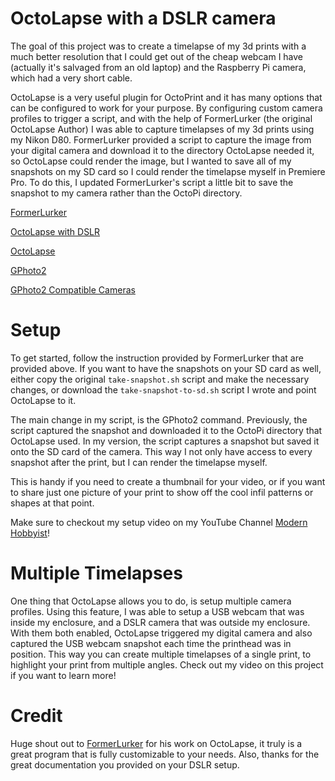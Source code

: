 # OctoLapse with a DSLR camera
The goal of this project was to create a timelapse of my 3d prints with a much better resolution that I could get out of the cheap webcam I have (actually it's salvaged from an old laptop) and the Raspberry Pi camera, which had a very short cable.

OctoLapse is a very useful plugin for OctoPrint and it has many options that can be configured to work for your purpose. By configuring custom camera profiles to trigger a script, and with the help of FormerLurker (the original OctoLapse Author) I was able to capture timelapses of my 3d prints using my Nikon D80. FormerLurker provided a script to capture the image from your digital camera and download it to the directory OctoLapse needed it, so OctoLapse could render the image, but I wanted to save all of my snapshots on my SD card so I could render the timelapse myself in Premiere Pro. To do this, I updated FormerLurker's script a little bit to save the snapshot to my camera rather than the OctoPi directory. 

[FormerLurker](https://github.com/FormerLurker)

[OctoLapse with DSLR](https://github.com/FormerLurker/Octolapse/wiki/Configuring-an-External-Camera)

[OctoLapse](https://github.com/FormerLurker/Octolapse)

[GPhoto2](http://www.gphoto.org/)

[GPhoto2 Compatible Cameras](http://gphoto.org/proj/libgphoto2/support.php)

# Setup
To get started, follow the instruction provided by FormerLurker that are provided above. If you want to have the snapshots on your SD card as well, either copy the original `take-snapshot.sh` script and make the necessary changes, or download the `take-snapshot-to-sd.sh` script I wrote and point OctoLapse to it.

The main change in my script, is the GPhoto2 command. Previously, the script captured the snapshot and downloaded it to the OctoPi directory that OctoLapse used. In my version, the script captures a snapshot but saved it onto the SD card of the camera. This way I not only have access to every snapshot after the print, but I can render the timelapse myself.

This is handy if you need to create a thumbnail for your video, or if you want to share just one picture of your print to show off the cool infil patterns or shapes at that point.

Make sure to checkout my setup video on my YouTube Channel [Modern Hobbyist](https://www.youtube.com/channel/UCjgA1ehfjkZ4WMa5Cw9f1LA)!

# Multiple Timelapses
One thing that OctoLapse allows you to do, is setup multiple camera profiles. Using this feature, I was able to setup a USB webcam that was inside my enclosure, and a DSLR camera that was outside my enclosure. With them both enabled, OctoLapse triggered my digital camera and also captured the USB webcam snapshot each time the printhead was in position. This way you can create multiple timelapses of a single print, to highlight your print from multiple angles. Check out my video on this project if you want to learn more!

# Credit
Huge shout out to [FormerLurker](https://github.com/FormerLurker) for his work on OctoLapse, it truly is a great program that is fully customizable to your needs. Also, thanks for the great documentation you provided on your DSLR setup.
